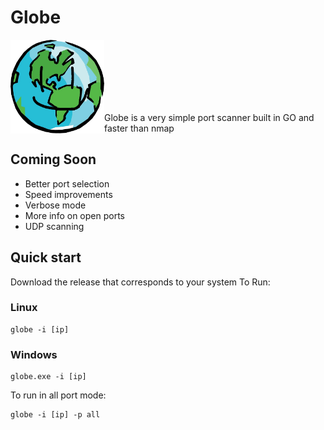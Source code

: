 # Globe
<a href="url"><img src="https://github.com/BlessedToastr/globe/blob/main/images/globe.png?raw=true" align="left" height="150" width="150" ></a>
<br>
<br>
<br>
<br>
<br>
<br>

Globe is a very simple port scanner built in GO and faster than nmap

## Coming Soon
- Better port selection
- Speed improvements
- Verbose mode
- More info on open ports
- UDP scanning

## Quick start
Download the release that corresponds to your system
To Run:
### Linux
```
globe -i [ip]
```

### Windows
```
globe.exe -i [ip]
```

To run in all port mode:
```
globe -i [ip] -p all
```
